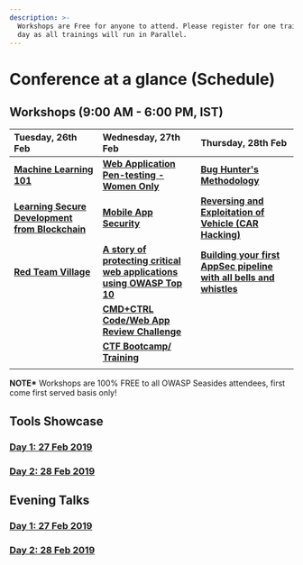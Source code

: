 ```yaml
---
description: >-
  Workshops are Free for anyone to attend. Please register for one training per
  day as all trainings will run in Parallel.
---
```


# Conference at a glance \(Schedule\)

## **Workshops \(9:00 AM - 6:00 PM, IST\)**

| **Tuesday, 26th Feb** | **Wednesday, 27th Feb** | **Thursday, 28th Feb** |
| :--- | :--- | :--- |
| [**Machine Learning 101** ](https://www.owaspseasides.com/events/machine-learning-101-workshop) | [**Web Application Pen-testing - Women Only**](https://www.owaspseasides.com/events/penetration-testing-workshop) | [**Bug Hunter's Methodology**](https://www.owaspseasides.com/events/bug-hunters-methodology) |
| [**Learning Secure Development from Blockchain**](https://www.owaspseasides.com/events/learning-secure-development-from-blockchained) | [**Mobile App Security**](https://www.owaspseasides.com/events/mobile-appsecurity) | [**Reversing and Exploitation of Vehicle \(CAR Hacking\)**](https://www.owaspseasides.com/events/car-hacking-village) |
| [**Red Team Village**](https://www.owaspseasides.com/events/red-team-village) | [**A story of protecting critical web applications using OWASP Top 10** ](https://www.owaspseasides.com/events/game-of-chromes-a-story-of-protecting-critical-web-applications-using-owasp-top-10) | [**Building your first AppSec pipeline with all bells and whistles**](https://www.owaspseasides.com/events/building-your-first-appsec-pipeline-with-all-bells-and-whistles) |
|  | [**CMD+CTRL Code/Web App Review Challenge**](https://www.owaspseasides.com/events/cmd+ctrl-code-web-app-review-challenge) |  |
|  | [**CTF Bootcamp/ Training**](https://www.owaspseasides.com/events/ctf-bootcamp-training) |  |
|  |  |  |

**NOTE\*** Workshops are 100% FREE to all OWASP Seasides attendees, first come first served basis only!

## **Tools Showcase**

### [Day 1: 27 Feb 2019](https://www.owaspseasides.com/tools-showcase/day-1-27-feb-2019)

### [Day 2: 28 Feb 2019](https://www.owaspseasides.com/tools-showcase/day-2-28-feb-2019)

## **Evening Talks**

### [Day 1: 27 Feb 2019](https://www.owaspseasides.com/evening-talks/27th-february)

### [Day 2: 28 Feb 2019](https://www.owaspseasides.com/evening-talks/28th-february)

